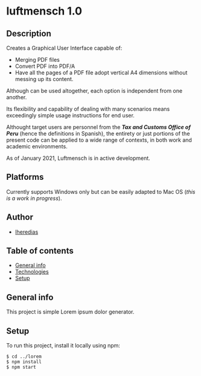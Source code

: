 # luftmensch 1.0

## Description

Creates a Graphical User Interface capable of:
    
* Merging PDF files
* Convert PDF into PDF/A
* Have all the pages of a PDF file adopt vertical A4 dimensions without messing up its content.

Although can be used altogether, each option is independent from one another.

Its flexibility and capability of dealing with many scenarios means exceedingly simple usage instructions for end user.

Althought target users are personnel from the ***Tax and Customs Office of Peru*** (hence the definitions in Spanish), the entirety or just portions of the present code can be applied to a wide range of contexts, in both work and academic environments.

As of January 2021, Luftmensch is in active development.

## Platforms

Currently supports Windows only but can be easily adapted to Mac OS (*this is a work in progress*).

## Author

* [lheredias](https://github.com/lheredias)




## Table of contents
* [General info](#general-info)
* [Technologies](#technologies)
* [Setup](#setup)

## General info
This project is simple Lorem ipsum dolor generator.

	
## Setup
To run this project, install it locally using npm:

```
$ cd ../lorem
$ npm install
$ npm start
